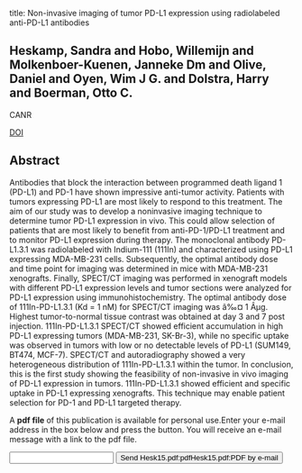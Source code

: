 title: Non-invasive imaging of tumor PD-L1 expression using radiolabeled anti-PD-L1 antibodies

## Heskamp, Sandra and Hobo, Willemijn and Molkenboer-Kuenen, Janneke Dm and Olive, Daniel and Oyen, Wim J G. and Dolstra, Harry and Boerman, Otto C.
CANR

<a href="https://doi.org/10.1158/0008-5472.CAN-14-3477">DOI</a>

## Abstract
Antibodies that block the interaction between programmed death ligand 1 (PD-L1) and PD-1 have shown impressive anti-tumor activity. Patients with tumors expressing PD-L1 are most likely to respond to this treatment. The aim of our study was to develop a noninvasive imaging technique to determine tumor PD-L1 expression in vivo. This could allow selection of patients that are most likely to benefit from anti-PD-1/PD-L1 treatment and to monitor PD-L1 expression during therapy. The monoclonal antibody PD-L1.3.1 was radiolabeled with Indium-111 (111In) and characterized using PD-L1 expressing MDA-MB-231 cells. Subsequently, the optimal antibody dose and time point for imaging was determined in mice with MDA-MB-231 xenografts. Finally, SPECT/CT imaging was performed in xenograft models with different PD-L1 expression levels and tumor sections were analyzed for PD-L1 expression using immunohistochemistry. The optimal antibody dose of 111In-PD-L1.3.1 (Kd = 1 nM) for SPECT/CT imaging was â‰¤ 1 Âµg. Highest tumor-to-normal tissue contrast was obtained at day 3 and 7 post injection. 111In-PD-L1.3.1 SPECT/CT showed efficient accumulation in high PD-L1 expressing tumors (MDA-MB-231, SK-Br-3), while no specific uptake was observed in tumors with low or no detectable levels of PD-L1 (SUM149, BT474, MCF-7). SPECT/CT and autoradiography showed a very heterogeneous distribution of 111In-PD-L1.3.1 within the tumor. In conclusion, this is the first study showing the feasibility of non-invasive in vivo imaging of PD-L1 expression in tumors. 111In-PD-L1.3.1 showed efficient and specific uptake in PD-L1 expressing xenografts. This technique may enable patient selection for PD-1 and PD-L1 targeted therapy.

A <b>pdf file</b> of this publication is available for personal use.Enter your e-mail address in the box below and press the button. You will receive an e-mail message with a link to the pdf file.
<form action="sender.php">  <input type="text" name="email">  <input type="submit" value="Send Hesk15.pdf:pdfHesk15.pdf:PDF by e-mail"></form>
